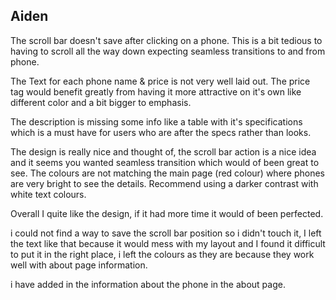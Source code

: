 ## Aiden
The scroll bar doesn't save after clicking on a phone.
This is a bit tedious to having to scroll all the way down expecting seamless transitions to and from phone.

The Text for each phone name & price is not very well laid out.
The price tag would benefit greatly from having it more attractive on it's own like different color and a bit bigger to emphasis.

The description is missing some info like a table with it's specifications which is a must have for users who are after the specs rather than looks.

The design is really nice and thought of, the scroll bar action is a nice idea and it seems you wanted seamless transition which would of been great to see. The colours are not matching the main page (red colour) where phones are very bright to see the details. Recommend using a darker contrast with white text colours.

Overall I quite like the design, if it had more time it would of been perfected.



i could not find a way to save the scroll bar position so i didn't touch it, I left the text like that because it would mess with my layout and I found it difficult to put it in the right place, i left the colours as they are because they work well with about page information.

i have added in the information about the phone in the about page.